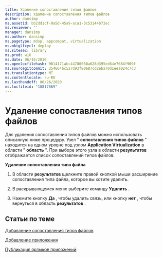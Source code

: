```yaml
---
title: Удаление сопоставления типов файлов
description: Удаление сопоставления типов файлов
author: dansimp
ms.assetid: bb2dd1cf-9a5d-45a9-aca1-3c53144b73ec
ms.reviewer: ''
manager: dansimp
ms.author: dansimp
ms.pagetype: mdop, appcompat, virtualization
ms.mktglfcycl: deploy
ms.sitesec: library
ms.prod: w10
ms.date: 06/16/2016
ms.openlocfilehash: 9014171abc44780050a628d395ed64e7684f909f
ms.sourcegitcommit: 354664bc527d93f80687cd2eba70d1eea024c7c3
ms.translationtype: MT
ms.contentlocale: ru-RU
ms.lasthandoff: 06/26/2020
ms.locfileid: "10817569"
---
```

# Удаление сопоставления типов файлов


Для удаления сопоставления типов файлов можно использовать описанную ниже процедуру. Узел " **сопоставления типов файлов** " находится на одном уровне под узлом **Application Virtualization** в области " **область** ". При выборе этого узла в области **результатов** отображается список сопоставлений типов файлов.

**Удаление сопоставления типа файла**

1.  В области **результатов** щелкните правой кнопкой мыши расширение сопоставления типа файла, которое вы хотите удалить.

2.  В раскрывающемся меню выберите команду **Удалить** .

3.  Нажмите кнопку **Да** , чтобы удалить связь, или кнопку **нет** , чтобы вернуться в область **результатов** .

## Статьи по теме


[Добавление сопоставления типов файлов](how-to-add-a-file-type-association.md)

[Добавление приложения](how-to-add-an-application.md)

[Публикация ярлыков приложений](how-to-publish-application-shortcuts.md)

 

 





